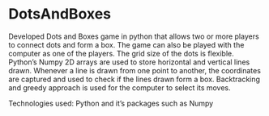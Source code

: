 # DotsAndBoxes
Developed Dots and Boxes game in python that allows two or more players to connect dots and form a box. The game can also be played with the computer as one of the players. The grid size of the dots is flexible. Python’s Numpy 2D arrays are used to store horizontal and vertical lines drawn. Whenever a line is drawn from one point to another, the coordinates are captured and used to check if the lines drawn form a box. Backtracking and greedy approach is used for the computer to select its moves.

Technologies used: Python and it’s packages such as Numpy
